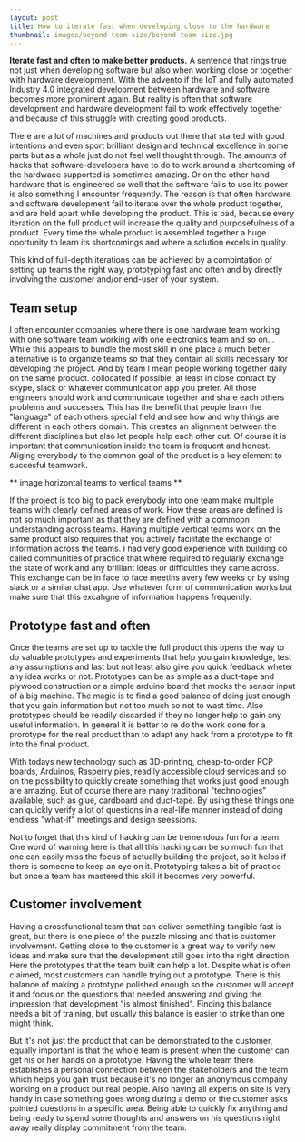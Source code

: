 ```yaml
---
layout: post
title: How to iterate fast when developing close to the hardware
thumbnail: images/beyond-team-size/beyond-team-size.jpg
---
```


**Iterate fast and often to make better products.** A sentence that rings true not just when developing software but also when working close or together with hardware development. With the advento if the IoT and fully automated Industry 4.0 integrated development between hardware and software becomes more prominent again. But reality is often that software development and hardware development fail to work effectively together and because of this struggle with creating good products. 

There are a lot of machines and products out there that started with good intentions and even sport brilliant design and technical excellence in some parts but as a whole just do not feel well thought through. The amounts of hacks that software-developers have to do to work around a shortcoming of the hardwaee supported is sometimes amazing. Or on the other hand hardware that is engineered so well that the software fails to use its power is also something I encounter frequently. The reason is that often hardware and software development fail to iterate over the whole product together, and are held apart while developing the product.  This is bad, because every iteration on the full product will increase the quality and purposefulness of a product. Every time the whole product is assembled together a huge oportunity to learn its shortcomings and where a solution excels in quality. 

This kind of full-depth iterations can be achieved by a combintation of setting up teams the right way, prototyping fast and often and by directly involving the customer and/or end-user of your system. 

## Team setup

I often encounter companies where there is one hardware team working with one software team working with one electronics team and so on... While this appears to bundle the most skill in one place a much better alternative is to organize teams so that they contain all skills necessary for developing the project. And by team I mean people working together daily on the same product. collocated if possible, at least in close contact by skype, slack or whatever communication app you prefer. All those engineers should work and communicate together and share each others problems and successes. This has the benefit that people learn the "language" of each others special field and see how and why things are different in each others domain. This creates an alignment between the different disciplines but also let people help each other out. Of course it is important that communication inside the team is frequent and honest. Aliging everybody to the common goal of the product is a key element to succesful teamwork. 

** image horizontal teams to vertical teams **
 
If the project is too big to pack everybody into one team make multiple teams with clearly defined areas of work. How these areas are defined is not so much important as that they are defined with a commopn understanding across teams. Having multiple vertical teams work on the same product also requires that you actively facilitate the exchange of information across the teams. I had very good experience with building co called communities of practice that where required to regularly exchange the state of work and any brilliant ideas or difficulties they came across. This exchange can be in face to face meetins avery few weeks or by using slack or a similar chat app. Use whatever form of communication works but make sure that this excahgne of information happens frequently. 

## Prototype fast and often

Once the teams are set up to tackle the full product this opens the way to do valuable prototypes and experiments that help you gain knowledge, test any assumptions and last but not least also give you quick feedback wheter any idea works or not. Prototypes can be as simple as a duct-tape and plywood construction or a simple arduino board that mocks the sensor input of a big machine. The magic is to find a good balance of doing just enough that you gain information but not too much so not to wast time. Also prototypes should be readily discarded if they no longer help to gain any useful information. In general it is better to re do the work done for a prorotype for the real product than to adapt any hack from a prototype to fit into the final product. 

With todays new technology such as 3D-printing, cheap-to-order PCP boards, Arduinos, Rasperry pies, readily accessible cloud services and so on the possibility to quickly create something that works just good enough are amazing. But of course there are many traditional "technologies" available, such as glue, cardboard and duct-tape. By using these things one can quickly verify a lot of questions in a real-life manner instead of doing endless "what-if" meetings and design seessions. 

Not to forget that this kind of hacking can be tremendous fun for a team. One word of warning here is that all this hacking can be so much fun that one can easily miss the focus of actually building the project, so it helps if there is someone to keep an eye on it. Prototyping takes a bit of practice but once a team has mastered this skill it becomes very powerful.

## Customer involvement

Having a crossfunctional team that can deliver something tangible fast is great, but there is one piece of the puzzle missing and that is customer involvement. Getting close to the customer is a great way to verify new ideas and make sure that the development still goes into the right direction. Here the prototypes that the team built can help a lot. Despite what is often claimed, most customers can handle trying out a prototype. There is this balance of making a prototype polished enough so the customer will accept it and focus on the questions that needed answering and giving the impression that development "is almost finished". Finding this balance needs a bit of training, but usually this balance is easier to strike than one might think. 

But it's not just the product that can be demonstrated to the customer, equally important is that the whole team is present when the customer can get his or her hands on a prototype. Having the whole team there establishes a personal connection between the stakeholders and the team which helps you gain trust because it's no longer an anonymous company working on a product but real people. Also having all experts on site is very handy in case something goes wrong during a demo or the customer asks pointed questions in a specific area. Being able to quickly fix anything and being ready to spend some thoughts and answers on his questions right away really display commitment from the team.
